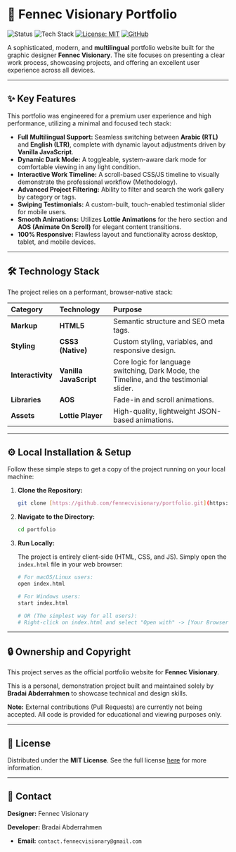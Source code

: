 # 🦊 Fennec Visionary Portfolio

![Status](https://img.shields.io/badge/Status-Complete-brightgreen?style=for-the-badge)
![Tech Stack](https://img.shields.io/badge/Tech-HTML%20%7C%20CSS%20%7C%20Vanilla%20JS-blueviolet?style=for-the-badge&logo=javascript)
[![License: MIT](https://img.shields.io/badge/License-MIT-yellow.svg?style=for-the-badge)](LICENSE)
[![GitHub](https://img.shields.io/badge/GitHub-Repository-181717?style=for-the-badge&logo=github)](https://github.com/fennecvisionary/portfolio)

A sophisticated, modern, and **multilingual** portfolio website built for the graphic designer **Fennec Visionary**. The site focuses on presenting a clear work process, showcasing projects, and offering an excellent user experience across all devices.

---

## ✨ Key Features

This portfolio was engineered for a premium user experience and high performance, utilizing a minimal and focused tech stack:

* **Full Multilingual Support:** Seamless switching between **Arabic (RTL)** and **English (LTR)**, complete with dynamic layout adjustments driven by **Vanilla JavaScript**.
* **Dynamic Dark Mode:** A toggleable, system-aware dark mode for comfortable viewing in any light condition.
* **Interactive Work Timeline:** A scroll-based CSS/JS timeline to visually demonstrate the professional workflow (Methodology).
* **Advanced Project Filtering:** Ability to filter and search the work gallery by category or tags.
* **Swiping Testimonials:** A custom-built, touch-enabled testimonial slider for mobile users.
* **Smooth Animations:** Utilizes **Lottie Animations** for the hero section and **AOS (Animate On Scroll)** for elegant content transitions.
* **100% Responsive:** Flawless layout and functionality across desktop, tablet, and mobile devices.

---

## 🛠️ Technology Stack

The project relies on a performant, browser-native stack:

| Category | Technology | Purpose |
| :--- | :--- | :--- |
| **Markup** | **HTML5** | Semantic structure and SEO meta tags. |
| **Styling** | **CSS3 (Native)** | Custom styling, variables, and responsive design. |
| **Interactivity**| **Vanilla JavaScript** | Core logic for language switching, Dark Mode, the Timeline, and the testimonial slider. |
| **Libraries** | **AOS** | Fade-in and scroll animations. |
| **Assets** | **Lottie Player** | High-quality, lightweight JSON-based animations. |

---

## ⚙️ Local Installation & Setup

Follow these simple steps to get a copy of the project running on your local machine:

1.  **Clone the Repository:**
    ```bash
    git clone [https://github.com/fennecvisionary/portfolio.git](https://github.com/fennecvisionary/portfolio.git)
    ```

2.  **Navigate to the Directory:**
    ```bash
    cd portfolio
    ```

3.  **Run Locally:**

    The project is entirely client-side (HTML, CSS, and JS). Simply open the `index.html` file in your web browser:

    ```bash
    # For macOS/Linux users:
    open index.html 

    # For Windows users:
    start index.html

    # OR (The simplest way for all users):
    # Right-click on index.html and select "Open with" -> [Your Browser]
    ```

---

## 🔒 Ownership and Copyright

This project serves as the official portfolio website for **Fennec Visionary**.

This is a personal, demonstration project built and maintained solely by **Bradai Abderrahmen** to showcase technical and design skills.

**Note:** External contributions (Pull Requests) are currently not being accepted. All code is provided for educational and viewing purposes only.

---

## 📝 License

Distributed under the **MIT License**. See the full license [here](https://github.com/fennecvisionary/portfolio/tree/main?tab=MIT-1-ov-file) for more information.

---

## 📧 Contact

**Designer:** Fennec Visionary

**Developer:** Bradai Abderrahmen

* **Email:** `contact.fennecvisionary@gmail.com`
